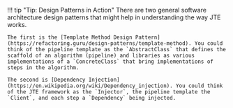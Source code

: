 <!-- markdownlint-disable first-line-heading -->
!!! tip "Tip: Design Patterns in Action"
    There are two general software architecture design patterns that might help in understanding the way JTE works.

    The first is the [Template Method Design Pattern](https://refactoring.guru/design-patterns/template-method). You could think of the pipeline template as the `AbstractClass` that defines the scaffold of an algorithm (pipeline) and libraries as various implementations of a `ConcreteClass` that bring implementations of steps in the algorithm.

    The second is [Dependency Injection](https://en.wikipedia.org/wiki/Dependency_injection). You could think of the JTE framework as the `Injector`, the pipeline template the `Client`, and each step a `Dependency` being injected.
